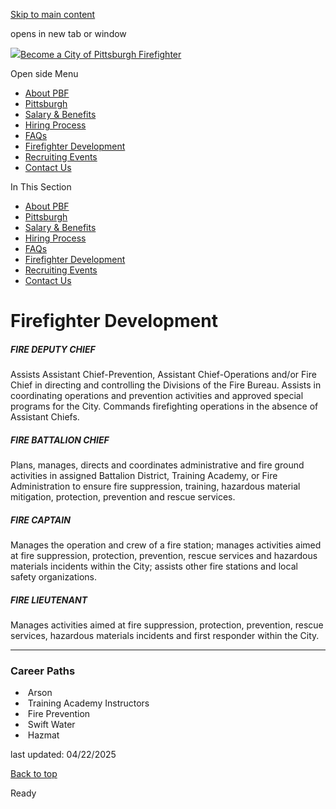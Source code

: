 [Skip to main content](https://www.pittsburghpa.gov/Safety/Fire/Firefighter-Recruitment/Firefighter-Development#main-content)

opens in new tab or window

[![](https://www.pittsburghpa.gov/files/ocwebsite/0fee673f-8406-4186-8bfa-f8f286f9eaca/logo.png?w=69)Become a City of Pittsburgh Firefighter](https://www.pittsburghpa.gov/Safety/Fire/Firefighter-Recruitment)

Open side Menu

- [About PBF](https://www.pittsburghpa.gov/Safety/Fire/Firefighter-Recruitment/About-PBF)
- [Pittsburgh](https://www.pittsburghpa.gov/Safety/Fire/Firefighter-Recruitment/Pittsburgh)
- [Salary & Benefits](https://www.pittsburghpa.gov/Safety/Fire/Firefighter-Recruitment/Salary-Benefits)
- [Hiring Process](https://www.pittsburghpa.gov/Safety/Fire/Firefighter-Recruitment/Hiring-Process)
- [FAQs](https://www.pittsburghpa.gov/Safety/Fire/Firefighter-Recruitment/FAQs)
- [Firefighter Development](https://www.pittsburghpa.gov/Safety/Fire/Firefighter-Recruitment/Firefighter-Development)
- [Recruiting Events](https://www.pittsburghpa.gov/Safety/Fire/Firefighter-Recruitment/Recruiting-Events)
- [Contact Us](https://www.pittsburghpa.gov/Safety/Fire/Firefighter-Recruitment/Contact-Us)

In This Section

- [About PBF](https://www.pittsburghpa.gov/Safety/Fire/Firefighter-Recruitment/About-PBF)
- [Pittsburgh](https://www.pittsburghpa.gov/Safety/Fire/Firefighter-Recruitment/Pittsburgh)
- [Salary & Benefits](https://www.pittsburghpa.gov/Safety/Fire/Firefighter-Recruitment/Salary-Benefits)
- [Hiring Process](https://www.pittsburghpa.gov/Safety/Fire/Firefighter-Recruitment/Hiring-Process)
- [FAQs](https://www.pittsburghpa.gov/Safety/Fire/Firefighter-Recruitment/FAQs)
- [Firefighter Development](https://www.pittsburghpa.gov/Safety/Fire/Firefighter-Recruitment/Firefighter-Development)
- [Recruiting Events](https://www.pittsburghpa.gov/Safety/Fire/Firefighter-Recruitment/Recruiting-Events)
- [Contact Us](https://www.pittsburghpa.gov/Safety/Fire/Firefighter-Recruitment/Contact-Us)

# Firefighter Development

##### FIRE DEPUTY CHIEF

Assists Assistant Chief-Prevention, Assistant Chief-Operations and/or Fire Chief in directing and controlling the Divisions of the Fire Bureau. Assists in coordinating operations and prevention activities and approved special programs for the City. Commands firefighting operations in the absence of Assistant Chiefs.

##### FIRE BATTALION CHIEF

Plans, manages, directs and coordinates administrative and fire ground activities in assigned Battalion District, Training Academy, or Fire Administration to ensure fire suppression, training, hazardous material mitigation, protection, prevention and rescue services.

##### FIRE CAPTAIN

Manages the operation and crew of a fire station; manages activities aimed at fire suppression, protection, prevention, rescue services and hazardous materials incidents within the City; assists other fire stations and local safety organizations.

##### FIRE LIEUTENANT

Manages activities aimed at fire suppression, protection, prevention, rescue services, hazardous materials incidents and first responder within the City.

* * *

### Career Paths

-  Arson
-  Training Academy Instructors
-  Fire Prevention
-  Swift Water
-  Hazmat

last updated: 04/22/2025

[Back to top](https://www.pittsburghpa.gov/Safety/Fire/Firefighter-Recruitment/Firefighter-Development#body-top)

Ready
